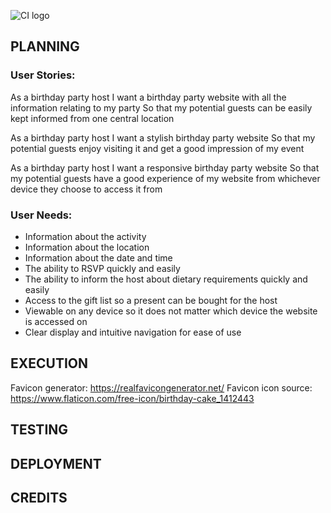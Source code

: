 ![CI logo](https://codeinstitute.s3.amazonaws.com/fullstack/ci_logo_small.png)

<h2>PLANNING</h2>

<h3>User Stories:</h3>

As a birthday party host 
I want a birthday party website with all the information relating to my party
So that my potential guests can be easily kept informed from one central location

As a birthday party host
I want a stylish birthday party website 
So that my potential guests enjoy visiting it and get a good impression of my event

As a birthday party host
I want a responsive birthday party website
So that my potential guests have a good experience of my website from whichever device they choose to access it from

<h3>User Needs: </h3>

- Information about the activity
- Information about the location
- Information about the date and time
- The ability to RSVP quickly and easily
- The ability to inform the host about dietary requirements quickly and easily
- Access to the gift list so a present can be bought for the host
- Viewable on any device so it does not matter which device the website is accessed on
- Clear display and intuitive navigation for ease of use

<h2>EXECUTION</h2>

Favicon generator: https://realfavicongenerator.net/
Favicon icon source: https://www.flaticon.com/free-icon/birthday-cake_1412443

<h2>TESTING</h2>

<h2>DEPLOYMENT</h2>

<h2>CREDITS</h2>